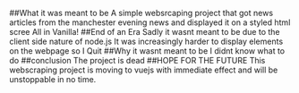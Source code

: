 
##What it was meant to be 
A simple websrcaping project that got news articles from the manchester evening news and displayed it on a styled html scree
All in Vanilla!
##End of an Era
Sadly it wasnt meant to be due to the client side nature of node.js
It was increasingly harder to display elements on the webpage so I 
Quit
##Why it wasnt meant to be
I didnt know what to do
##conclusion
The project is dead
##HOPE FOR THE FUTURE
This webscraping project is moving to vuejs with immediate effect  and will be unstoppable in no time.
